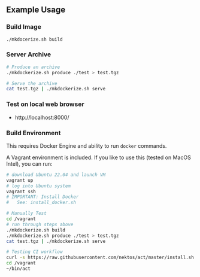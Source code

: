 
## Example Usage

### Build Image

```bash
./mkdocerize.sh build
```

### Server Archive

```bash
# Produce an archive
./mkdockerize.sh produce ./test > test.tgz

# Serve the archive
cat test.tgz | ./mkdockerize.sh serve 
```

### Test on local web browser

* http://localhost:8000/


### Build Environment

This requires Docker Engine and ability to run `docker` commands. 

A Vagrant environment is included.  If you like to use this (tested on MacOS Intel), you can run:

```bash
# download Ubuntu 22.04 and launch VM
vagrant up
# log into Ubuntu system
vagrant ssh 
# IMPORTANT: Install Docker
#   See: install_docker.sh

# Manually Test 
cd /vagrant
# run through steps above
./mkdockerize.sh build
./mkdockerize.sh produce ./test > test.tgz
cat test.tgz | ./mkdockerize.sh serve

# Testing CI workflow
curl -s https://raw.githubusercontent.com/nektos/act/master/install.sh | sudo bash
cd /vagrant
~/bin/act
```